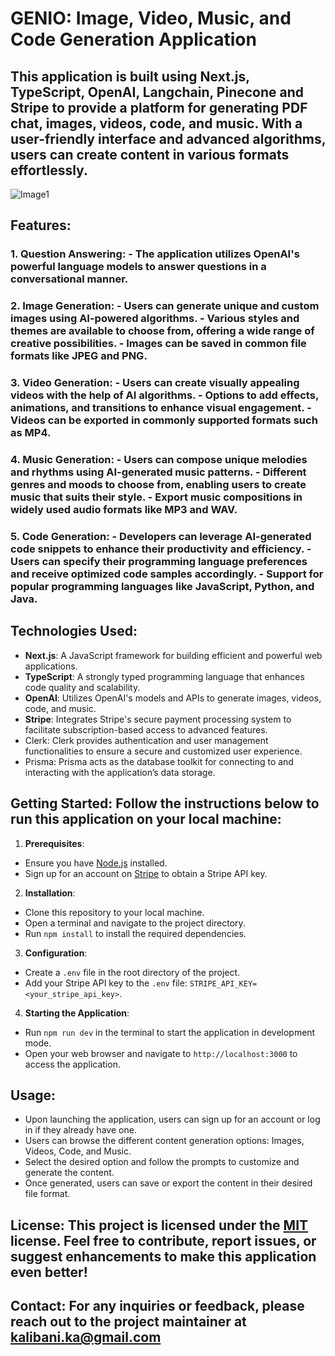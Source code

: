 # GENIO: Image, Video, Music, and Code Generation Application 
## This application is built using Next.js, TypeScript, OpenAI, Langchain, Pinecone and Stripe to provide a platform for generating PDF chat, images, videos, code, and music. With a user-friendly interface and advanced algorithms, users can create content in various formats effortlessly. 

![Image1](https://github.com/kalibani/Genio/blob/main/public/Screenshot-project.png)


## Features: 
### 1. Question Answering: - The application utilizes OpenAI's powerful language models to answer questions in a conversational manner.
### 2. Image Generation: - Users can generate unique and custom images using AI-powered algorithms. - Various styles and themes are available to choose from, offering a wide range of creative possibilities. - Images can be saved in common file formats like JPEG and PNG. 
### 3. Video Generation: - Users can create visually appealing videos with the help of AI algorithms. - Options to add effects, animations, and transitions to enhance visual engagement. - Videos can be exported in commonly supported formats such as MP4. 
### 4. Music Generation: - Users can compose unique melodies and rhythms using AI-generated music patterns. - Different genres and moods to choose from, enabling users to create music that suits their style. - Export music compositions in widely used audio formats like MP3 and WAV.
### 5. Code Generation: - Developers can leverage AI-generated code snippets to enhance their productivity and efficiency. - Users can specify their programming language preferences and receive optimized code samples accordingly. - Support for popular programming languages like JavaScript, Python, and Java. 
## Technologies Used: 
- **Next.js**: A JavaScript framework for building efficient and powerful web applications. 
- **TypeScript**: A strongly typed programming language that enhances code quality and scalability. 
- **OpenAI**: Utilizes OpenAI's models and APIs to generate images, videos, code, and music.
- **Stripe**: Integrates Stripe's secure payment processing system to facilitate subscription-based access to advanced features.
- Clerk: Clerk provides authentication and user management functionalities to ensure a secure and customized user experience. 
- Prisma: Prisma acts as the database toolkit for connecting to and interacting with the application’s data storage.

## Getting Started: Follow the instructions below to run this application on your local machine: 
1. **Prerequisites**: 
- Ensure you have [Node.js](https://nodejs.org) installed. 
- Sign up for an account on [Stripe](https://stripe.com) to obtain a Stripe API key. 
2. **Installation**:
- Clone this repository to your local machine. 
- Open a terminal and navigate to the project directory. 
- Run `npm install` to install the required dependencies.
3. **Configuration**: 
- Create a `.env` file in the root directory of the project. 
- Add your Stripe API key to the `.env` file: `STRIPE_API_KEY=<your_stripe_api_key>`. 
4. **Starting the Application**: 
- Run `npm run dev` in the terminal to start the application in development mode. 
- Open your web browser and navigate to `http://localhost:3000` to access the application. 
## Usage: 
- Upon launching the application, users can sign up for an account or log in if they already have one. 
- Users can browse the different content generation options: Images, Videos, Code, and Music.
- Select the desired option and follow the prompts to customize and generate the content. 
- Once generated, users can save or export the content in their desired file format. 
## License: This project is licensed under the [MIT](LICENSE) license. Feel free to contribute, report issues, or suggest enhancements to make this application even better! 
## Contact: For any inquiries or feedback, please reach out to the project maintainer at [kalibani.ka@gmail.com](maito:kalibani.ka@gmail.com)

